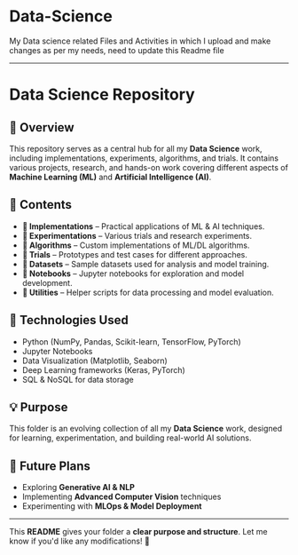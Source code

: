 # Data-Science
My Data science related Files and Activities in which I upload and make changes as per my needs, need to update this Readme file

---

# **Data Science Repository**  

## 📌 **Overview**  
This repository serves as a central hub for all my **Data Science** work, including implementations, experiments, algorithms, and trials. It contains various projects, research, and hands-on work covering different aspects of **Machine Learning (ML)** and **Artificial Intelligence (AI)**.  

## 📂 **Contents**  
- **📁 Implementations** – Practical applications of ML & AI techniques.  
- **📁 Experimentations** – Various trials and research experiments.  
- **📁 Algorithms** – Custom implementations of ML/DL algorithms.  
- **📁 Trials** – Prototypes and test cases for different approaches.  
- **📁 Datasets** – Sample datasets used for analysis and model training.  
- **📁 Notebooks** – Jupyter notebooks for exploration and model development.  
- **📁 Utilities** – Helper scripts for data processing and model evaluation.  

## 🚀 **Technologies Used**  
- Python (NumPy, Pandas, Scikit-learn, TensorFlow, PyTorch)  
- Jupyter Notebooks  
- Data Visualization (Matplotlib, Seaborn)  
- Deep Learning frameworks (Keras, PyTorch)  
- SQL & NoSQL for data storage  

## 💡 **Purpose**  
This folder is an evolving collection of all my **Data Science** work, designed for learning, experimentation, and building real-world AI solutions.  

## 📌 **Future Plans**  
- Exploring **Generative AI & NLP**  
- Implementing **Advanced Computer Vision** techniques  
- Experimenting with **MLOps & Model Deployment**  

---

This **README** gives your folder a **clear purpose and structure**. Let me know if you'd like any modifications! 🚀
